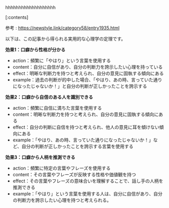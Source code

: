 

hhhhhhhhhhhhhhhhhhh
    
[:contents]

参考 : https://newstyle.link/category58/entry1935.html

以下は、この記事から得られる実用的な心理学の定理です。

**効果1：口癖から性格が分かる**
- action：頻繁に「やはり」という言葉を使用する
- content：自分に自信があり、自分の判断力を誇示したい心理を持っている
- effect：明晰な判断力を持つと考えられ、自分の意見に固執する傾向にある
- example：過去の判断が的中した場合、「やはり、あの時、言っていた通りになったじゃないか！」と自分の判断が正しかったことを誇示する

**効果2：口癖から自信のある人を識別できる**
- action：頻繁に自信に満ちた言葉を使用する
- content：明晰な判断力を持つと考えられ、自分の意見に固執する傾向にある
- effect：自分の判断に自信を持つと考えられ、他人の意見に耳を傾けない傾向にある
- example：「やはり、あの時、言っていた通りになったじゃないか！」など、自分の判断が正しかったことを誇示する言葉を使用する

**効果3：口癖から人柄を推測できる**
- action：頻繁に特定の言葉やフレーズを使用する
- content：その言葉やフレーズが反映する性格や価値観を持つ
- effect：その言葉やフレーズの意味合いを理解することで、話し手の人柄を推測できる
- example：「やはり」という言葉を使用する人は、自分に自信があり、自分の判断力を誇示したい心理を持つと考えられる。

    